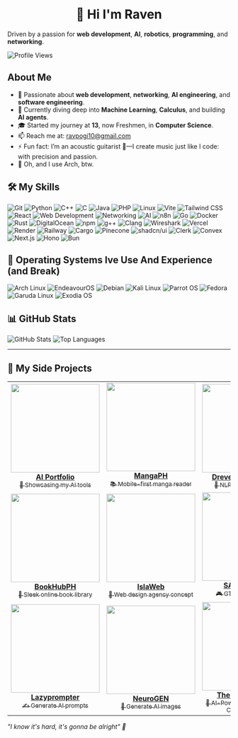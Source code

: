 <h1 align="center">👋 Hi I'm Raven </h1>

Driven by a passion for **web development**, **AI**, **robotics**, **programming**, and **networking**.

![Profile Views](https://komarev.com/ghpvc/?username=Ravsalt&color=0e75b6&style=flat)

## About Me
- 👀 Passionate about **web development**, **networking**, **AI engineering**, and **software engineering**.
- 🌱 Currently diving deep into **Machine Learning**, **Calculus**, and building **AI agents**.
- 🎓 Started my journey at **13**, now Freshmen, in **Computer Science**.
- 📫 Reach me at: ravpogi10@gmail.com
- ⚡ Fun fact: I’m an acoustic guitarist 🎸—I create music just like I code: with precision and passion.
- 🐧 Oh, and I use Arch, btw.

## 🛠️ My Skills
![Git](https://img.shields.io/badge/Git-F05032?style=flat-square&logo=git&logoColor=white)
![Python](https://img.shields.io/badge/-Python-3776AB?style=flat-square&logo=Python&logoColor=white)
![C++](https://img.shields.io/badge/-C++-00599C?style=flat-square&logo=c%2B%2B&logoColor=white)
![C](https://img.shields.io/badge/-C-A8B9CC?style=flat-square&logo=C&logoColor=white)
![Java](https://img.shields.io/badge/-Java-007396?style=flat-square&logo=java&logoColor=white)
![PHP](https://img.shields.io/badge/-PHP-777BB4?style=flat-square&logo=php&logoColor=white)
![Linux](https://img.shields.io/badge/Linux-FCC624?style=flat-square&logo=linux&logoColor=black)
![Vite](https://img.shields.io/badge/-Vite-646CFF?style=flat-square&logo=vite&logoColor=white)
![Tailwind CSS](https://img.shields.io/badge/-Tailwind%20CSS-38B2AC?style=flat-square&logo=tailwind-css&logoColor=white)
![React](https://img.shields.io/badge/-React-61DAFB?style=flat-square&logo=react&logoColor=black)
![Web Development](https://img.shields.io/badge/-Web%20Development-E34F26?style=flat-square&logo=html5&logoColor=white)
![Networking](https://img.shields.io/badge/-Networking-006699?style=flat-square&logo=cisco&logoColor=white)
![AI](https://img.shields.io/badge/-Artificial%20Intelligence-FF6F00?style=flat-square&logo=openai&logoColor=white)
![n8n](https://img.shields.io/badge/-n8n-4E8EE0?style=flat-square&logo=n8n&logoColor=white)
![Go](https://img.shields.io/badge/Go-00ADD8?style=flat-square&logo=go&logoColor=white)
![Docker](https://img.shields.io/badge/Docker-2496ED?style=flat-square&logo=docker&logoColor=white)
![Rust](https://img.shields.io/badge/Rust-000000?style=flat-square&logo=rust&logoColor=white)
![DigitalOcean](https://img.shields.io/badge/DigitalOcean-0080FF?style=flat-square&logo=digitalocean&logoColor=white)
![npm](https://img.shields.io/badge/NPM-CB3837?style=flat-square&logo=npm&logoColor=white)
![g++](https://img.shields.io/badge/G++-00599C?style=flat-square&logo=c%2B%2B&logoColor=white)
![Clang](https://img.shields.io/badge/Clang-404080?style=flat-square&logo=llvm&logoColor=white)
![Wireshark](https://img.shields.io/badge/Wireshark-1679A7?style=flat-square&logo=wireshark&logoColor=white)
![Vercel](https://img.shields.io/badge/Vercel-000000?style=flat-square&logo=vercel&logoColor=white)
![Render](https://img.shields.io/badge/Render-46E3B7?style=flat-square&logo=render&logoColor=black)
![Railway](https://img.shields.io/badge/Railway-0B0D0E?style=flat-square&logo=railway&logoColor=white)
![Cargo](https://img.shields.io/badge/Cargo-000000?style=flat-square&logo=rust&logoColor=white)
![Pinecone](https://img.shields.io/badge/Pinecone-43B02A?style=flat-square&logo=pinecone&logoColor=white)
![shadcn/ui](https://img.shields.io/badge/shadcn%2Fui-000000?style=flat-square&logo=shadcnui&logoColor=white)
![Clerk](https://img.shields.io/badge/Clerk-3B82F6?style=flat-square&logo=clerk&logoColor=white)
![Convex](https://img.shields.io/badge/Convex-FF6F00?style=flat-square&logo=convex&logoColor=white)
![Next.js](https://img.shields.io/badge/Next.js-000000?style=flat-square&logo=nextdotjs&logoColor=white)
![Hono](https://img.shields.io/badge/Hono-E36002?style=flat-square&logo=hono&logoColor=white)
![Bun](https://img.shields.io/badge/Bun-000000?style=flat-square&logo=bun&logoColor=white)




## 🐧 Operating Systems Ive Use And Experience (and Break)

![Arch Linux](https://img.shields.io/badge/Arch_Linux-1793D1?style=flat-square&logo=arch-linux&logoColor=white) 
![EndeavourOS](https://img.shields.io/badge/EndeavourOS-7C3AED?style=flat-square&logo=endeavouros&logoColor=white)
![Debian](https://img.shields.io/badge/Debian-A81D33?style=flat-square&logo=debian&logoColor=white)
![Kali Linux](https://img.shields.io/badge/Kali_Linux-557C94?style=flat-square&logo=kalilinux&logoColor=white)
![Parrot OS](https://img.shields.io/badge/Parrot%20OS-00bfff?style=flat-square&logo=parrot-security&logoColor=white) 
![Fedora](https://img.shields.io/badge/Fedora-51A2DA?style=flat-square&logo=fedora&logoColor=white)
![Garuda Linux](https://img.shields.io/badge/Garuda_Linux-8A2BE2?style=flat-square&logo=garuda-linux&logoColor=white) 
![Exodia OS](https://img.shields.io/badge/Exodia_OS-000000?style=flat-square&logo=arch-linux&logoColor=white)


## 📊 GitHub Stats
![GitHub Stats](https://readme-statslol.vercel.app/api?username=Ravsalt&show_icons=true&theme=highcontrast&count_private=true)
![Top Languages](https://readme-statslol.vercel.app/api/top-langs/?username=Ravsalt&layout=compact&theme=highcontrast)

---

<h2 a>🚀 My Side Projects</h2>
<table align="center">
  <!-- Row 1 -->
  <tr>
    <td align="center" width="200px">
      <a href="https://ravsalt.github.io/ai-portfolio" target="_blank">
        <img src="https://github.com/user-attachments/assets/5d1b1404-dbbb-458a-aa5a-ca2e4d4bb6b1" width="200px"><br>
        <strong>AI Portfolio</strong><br>
        <sub>🧠 Showcasing my AI tools</sub>
      </a>
    </td>
    <td align="center" width="200px">
      <a href="https://mangaph.ct.ws" target="_blank">
        <img src="https://github.com/user-attachments/assets/355100d1-5eff-47d2-b8d5-4a53b17482ee" width="200px"><br>
        <strong>MangaPH</strong><br>
        <sub>📚 Mobile-first manga reader</sub>
      </a>
    </td>
    <td align="center" width="200px">
      <a href="https://dreven.ct.ws" target="_blank">
        <img src="https://github.com/user-attachments/assets/0c93e8ea-fb26-4661-88c9-6ce09809253c" width="200px"><br>
        <strong>Dreven (AI Chatbot)</strong><br>
        <sub>🤖 NLP-based assistant</sub>
      </a>
    </td>
  </tr>

  <!-- Row 2 -->
  <tr>
    <td align="center" width="200px">
      <a href="https://bookhubph.ct.ws" target="_blank">
        <img src="https://github.com/user-attachments/assets/da32b979-3e78-4280-98a1-47e8fb425b71" width="200px"><br>
        <strong>BookHubPH</strong><br>
        <sub>📖 Sleek online book library</sub>
      </a>
    </td>
    <td align="center" width="200px">
      <a href="https://islaweb.ct.ws" target="_blank">
        <img src="https://github.com/user-attachments/assets/f7c08e8f-1c75-4c62-a70c-52e4612c5ab0" width="200px"><br>
        <strong>IslaWeb</strong><br>
        <sub>🌴 Web design agency concept</sub>
      </a>
    </td>
    <td align="center" width="200px">
      <a href="https://samp.ct.ws" target="_blank">
        <img src="https://github.com/user-attachments/assets/e956f8a2-ebd3-4d6b-b0d5-dd66f9024e75" width="200px"><br>
        <strong>SAMP Server</strong><br>
        <sub>🎮 GTA Multiplayer RP</sub>
      </a>
    </td>
  </tr>

  <!-- Row 3 -->
  <tr>
    <td align="center" width="200px">
      <a href="https://lazyprompts.vercel.app" target="_blank">
        <img src="https://github.com/user-attachments/assets/a9e1b913-5561-42e4-a2fd-5d2acdc42648" width="200px"><br>
        <strong>Lazyprompter</strong><br>
        <sub>✍️ Generate AI prompts</sub>
      </a>
    </td>
    <td align="center" width="200px">
      <a href="https://neurogen-v1.vercel.app" target="_blank">
        <img src="https://github.com/user-attachments/assets/4e49f9b9-914e-4d64-bfe3-5eeae2cf164e" width="200px"><br>
        <strong>NeuroGEN</strong><br>
        <sub>🧠 Generate AI images</sub>
      </a>
    </td>
    <td align="center" width="200px">
      <a href="https://theo.ct.ws" target="_blank">
        <img src="https://github.com/user-attachments/assets/3a8a5dcd-6e5e-464e-ba35-fcb654a2be21" width="200px"><br>
        <strong>The Project Theo</strong><br>
        <sub>📖 AI-Powered Bible Reader & Chat Assistant</sub>
      </a>
    <td>
    </td>
  </tr>
</table>







*"I know it's hard, it's gonna be alright" 🌟*

